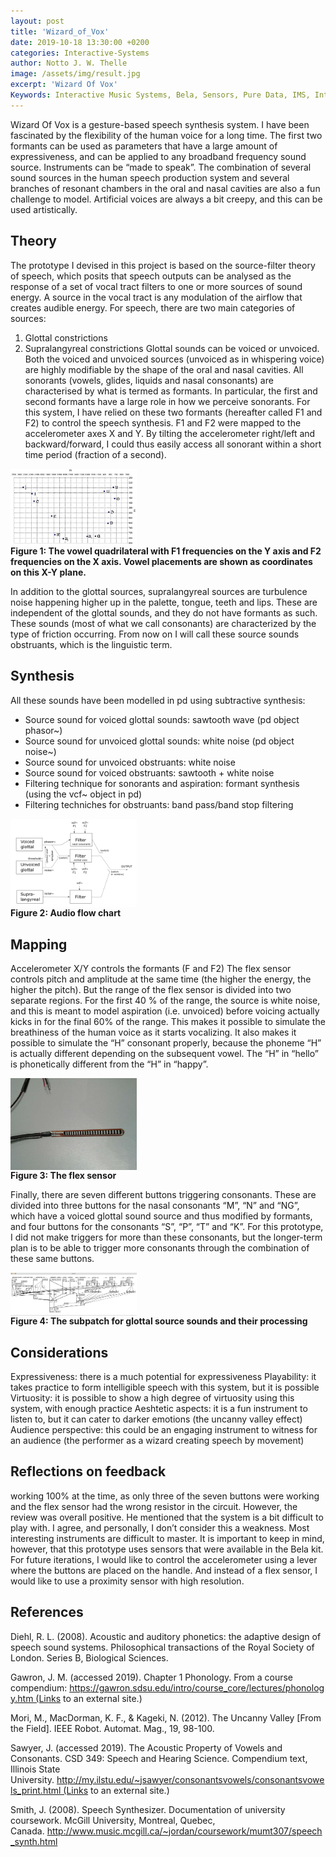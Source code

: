 ```yaml
---
layout: post
title: 'Wizard_of_Vox'
date: 2019-10-18 13:30:00 +0200
categories: Interactive-Systems
author: Notto J. W. Thelle
image: /assets/img/result.jpg
excerpt: 'Wizard Of Vox'
Keywords: Interactive Music Systems, Bela, Sensors, Pure Data, IMS, Interactive Music Systems, NIME, MCT
---
```


Wizard Of Vox is a gesture-based speech synthesis system. I have been fascinated by the flexibility of the human voice for a long time. The first two formants can be used as parameters that have a large amount of expressiveness, and can be applied to any broadband frequency sound source. Instruments can be “made to speak”. The combination of several sound sources in the human speech production system and several branches of resonant chambers in the oral and nasal cavities are also a fun challenge to model. Artificial voices are always a bit creepy, and this can be used artistically.

## Theory

The prototype I devised in this project is based on the source-filter theory of speech, which posits that speech outputs can be analysed as the response of a set of vocal tract filters to one or more sources of sound energy. A source in the vocal tract is any modulation of the airflow that creates audible energy. For speech, there are two main categories of sources:
1)	Glottal constrictions
2)	Supralangyreal constrictions
Glottal sounds can be voiced or unvoiced. Both the voiced and unvoiced sources (unvoiced as in whispering voice) are highly modifiable by the shape of the oral and nasal cavities. All sonorants (vowels, glides, liquids and nasal consonants) are characterised by what is termed as formants. In particular, the first and second formants have a large role in how we perceive sonorants. For this system, I have relied on these two formants (hereafter called F1 and F2) to control the speech synthesis. F1 and F2 were mapped to the accelerometer axes X and Y. By tilting the accelerometer right/left and backward/forward, I could thus easily access all sonorant within a short time period (fraction of a second).

<img src="/assets/img/vowels.jpg" width="40%" height="40%" align="center" />
<figcaption><strong>Figure 1: The vowel quadrilateral with F1 frequencies on the Y axis and F2 frequencies on the X axis. Vowel placements are shown as coordinates on this X-Y plane.</strong></figcaption>
</figure>


In addition to the glottal sources, supralangyreal sources are turbulence noise happening higher up in the palette, tongue, teeth and lips. These are independent of the glottal sounds, and they do not have formants as such. These sounds (most of what we call consonants) are characterized by the type of friction occurring. From now on I will call these source sounds obstruants, which is the linguistic term.

## Synthesis

All these sounds have been modelled in pd using subtractive synthesis:
-	Source sound for voiced glottal sounds: sawtooth wave (pd object phasor~)
-	Source sound for unvoiced glottal sounds: white noise (pd object noise~)
-	Source sound for unvoiced obstruants: white noise
-	Source sound for voiced obstruants: sawtooth + white noise
-	Filtering technique for sonorants and aspiration: formant synthesis (using the vcf~ object in pd)
-	Filtering techniches for obstruants: band pass/band stop filtering

<img src="/assets/img/flow.png" width="40%" height="40%" align="center" />
<figcaption><strong>Figure 2: Audio flow chart</strong></figcaption>
</figure>

## Mapping

Accelerometer X/Y controls the formants (F and F2)
The flex sensor controls pitch and amplitude at the same time (the higher the energy, the higher the pitch). But the range of the flex sensor is divided into two separate regions. For the first 40 % of the range, the source is white noise, and this is meant to model aspiration (i.e. unvoiced) before voicing actually kicks in for the final 60% of the range. This makes it possible to simulate the breathiness of the human voice as it starts vocalizing. It also makes it possible to simulate the “H” consonant properly, because the phoneme “H” is actually different depending on the subsequent vowel. The “H” in “hello” is phonetically different from the “H” in “happy”.

<img src="/assets/img/flex.jpg" width="40%" height="40%" align="center" />
<figcaption><strong>Figure 3: The flex sensor</strong></figcaption>
</figure>

Finally, there are seven different buttons triggering consonants. These are divided into three buttons for the nasal consonants “M”, “N” and “NG”, which have a voiced glottal sound source and thus modified by formants, and four buttons for the consonants “S”, “P”, “T” and “K”. For this prototype, I did not make triggers for more than these consonants, but the longer-term plan is to be able to trigger more consonants through the combination of these same buttons.

<img src="/assets/img/subpatch.png" width="40%" height="40%" align="center" />
<figcaption><strong>Figure 4: The subpatch for glottal source sounds and their processing</strong></figcaption>
</figure>

## Considerations

Expressiveness: there is a much potential for expressiveness
Playability: it takes practice to form intelligible speech with this system, but it is possible
Virtuosity: it is possible to show a high degree of virtuosity using this system, with enough practice
Aeshtetic aspects: it is a fun instrument to listen to, but it can cater to darker emotions (the uncanny valley effect)
Audience perspective: this could be an engaging instrument to witness for an audience (the performer as a wizard creating speech by movement)

## Reflections on feedback

working 100% at the time, as only three of the seven buttons were working and the flex sensor had the wrong resistor in the circuit.
However, the review was overall positive. He mentioned that the system is a bit difficult to play with. I agree, and personally, I don’t consider this a weakness. Most interesting instruments are difficult to master.
It is important to keep in mind, however, that this prototype uses sensors that were available in the Bela kit. For future iterations, I would like to control the accelerometer using a lever where the buttons are placed on the handle. And instead of a flex sensor, I would like to use a proximity sensor with high resolution.

## References

Diehl, R. L. (2008). Acoustic and auditory phonetics: the adaptive design of speech sound systems. Philosophical transactions of the Royal Society of London. Series B, Biological Sciences.

Gawron, J. M. (accessed 2019). Chapter 1 Phonology. From a course compendium: https://gawron.sdsu.edu/intro/course_core/lectures/phonology.htm (Links to an external site.)

Mori, M., MacDorman, K. F., & Kageki, N. (2012). The Uncanny Valley [From the Field]. IEEE Robot. Automat. Mag., 19, 98-100.

Sawyer, J. (accessed 2019). The Acoustic Property of Vowels and Consonants. CSD 349: Speech and Hearing Science. Compendium text, Illinois State University. http://my.ilstu.edu/~jsawyer/consonantsvowels/consonantsvowels_print.html (Links to an external site.)

Smith, J. (2008). Speech Synthesizer. Documentation of university coursework. McGill University, Montreal, Quebec, Canada. http://www.music.mcgill.ca/~jordan/coursework/mumt307/speech_synth.html


